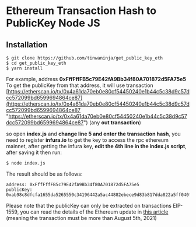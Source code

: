 # Ethereum Transaction Hash to PublicKey Node JS

## Installation
    $ git clone https://github.com/tinwaninja/get_public_key_eth
    $ cd get_public_key_eth
	$ yarn install

For example, address **0xFffFffFB5c79E42fA9Bb34f80A701872d5FA75e5**
To get the publicKey from that address, it will use transaction [https://etherscan.io/tx/0x4a61da70eb0e80cf54450240e1b44c5c38d9c57dcc572099bd6599694864ce87](https://etherscan.io/tx/0x4a61da70eb0e80cf54450240e1b44c5c38d9c57dcc572099bd6599694864ce87 "https://etherscan.io/tx/0x4a61da70eb0e80cf54450240e1b44c5c38d9c57dcc572099bd6599694864ce87") (any **out transaction**)

so open **index.js** and **change line 5 and enter the transaction hash**, 
you need to register **infura.io** to get the key to access the rpc ethereum mainnet, after getting the infura key, **edit the 4th line in the index.js script**, after saving it then run:

    $ node index.js
	
The result should be as follows:

    address: 0xFffFffFB5c79E42fA9Bb34f80A701872d5FA75e5
	publicKey: 0xab98c8dfcfa1655da5265550c34196442a5ac44882ebece9d83b817dda822a5ff040fb786d187ed0fb81d1031addadecdb97a2899c02a11f1ffd413ed465cd85
 

Please note that the publicKey can only be extracted on transactions EIP-1559, you can read the details of the Ethereum update in [this article](https://consensys.net/blog/quorum/what-is-eip-1559-how-will-it-change-ethereum/ "this article") (meaning the transaction must be more than August 5th, 2021)